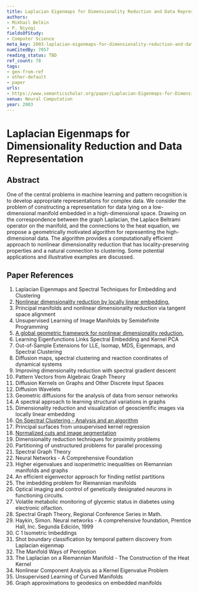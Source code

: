 ```yaml
---
title: Laplacian Eigenmaps for Dimensionality Reduction and Data Representation
authors:
- Mikhail Belkin
- P. Niyogi
fieldsOfStudy:
- Computer Science
meta_key: 2003-laplacian-eigenmaps-for-dimensionality-reduction-and-data-representation
numCitedBy: 7057
reading_status: TBD
ref_count: 78
tags:
- gen-from-ref
- other-default
- paper
urls:
- https://www.semanticscholar.org/paper/Laplacian-Eigenmaps-for-Dimensionality-Reduction-Belkin-Niyogi/88816ae492956f3004daa41357166f1181c0c1bf?sort=total-citations
venue: Neural Computation
year: 2003
---
```


# Laplacian Eigenmaps for Dimensionality Reduction and Data Representation

## Abstract

One of the central problems in machine learning and pattern recognition is to develop appropriate representations for complex data. We consider the problem of constructing a representation for data lying on a low-dimensional manifold embedded in a high-dimensional space. Drawing on the correspondence between the graph Laplacian, the Laplace Beltrami operator on the manifold, and the connections to the heat equation, we propose a geometrically motivated algorithm for representing the high-dimensional data. The algorithm provides a computationally efficient approach to nonlinear dimensionality reduction that has locality-preserving properties and a natural connection to clustering. Some potential applications and illustrative examples are discussed.

## Paper References

1. Laplacian Eigenmaps and Spectral Techniques for Embedding and Clustering
2. [Nonlinear dimensionality reduction by locally linear embedding.](2000-nonlinear-dimensionality-reduction-by-locally-linear-embedding)
3. Principal manifolds and nonlinear dimensionality reduction via tangent space alignment
4. Unsupervised Learning of Image Manifolds by Semidefinite Programming
5. [A global geometric framework for nonlinear dimensionality reduction.](2000-a-global-geometric-framework-for-nonlinear-dimensionality-reduction)
6. Learning Eigenfunctions Links Spectral Embedding and Kernel PCA
7. Out-of-Sample Extensions for LLE, Isomap, MDS, Eigenmaps, and Spectral Clustering
8. Diffusion maps, spectral clustering and reaction coordinates of dynamical systems
9. Improving dimensionality reduction with spectral gradient descent
10. Pattern Vectors from Algebraic Graph Theory
11. Diffusion Kernels on Graphs and Other Discrete Input Spaces
12. Diffusion Wavelets
13. Geometric diffusions for the analysis of data from sensor networks
14. A spectral approach to learning structural variations in graphs
15. Dimensionality reduction and visualization of geoscientific images via locally linear embedding
16. [On Spectral Clustering - Analysis and an algorithm](2001-on-spectral-clustering-analysis-and-an-algorithm)
17. Principal surfaces from unsupervised kernel regression
18. [Normalized cuts and image segmentation](1997-normalized-cuts-and-image-segmentation)
19. Dimensionality reduction techniques for proximity problems
20. Partitioning of unstructured problems for parallel processing
21. Spectral Graph Theory
22. Neural Networks - A Comprehensive Foundation
23. Higher eigenvalues and isoperimetric inequalities on Riemannian manifolds and graphs
24. An efficient eigenvector approach for finding netlist partitions
25. The imbedding problem for Riemannian manifolds
26. Optical imaging and control of genetically designated neurons in functioning circuits.
27. Volatile metabolic monitoring of glycemic status in diabetes using electronic olfaction.
28. Spectral Graph Theory, Regional Conference Series in Math.
29. Haykin, Simon. Neural networks - A comprehensive foundation, Prentice Hall, Inc. Segunda Edición, 1999
30. C 1 Isometric Imbeddings
31. Shot boundary classification by temporal pattern discovery from Laplacian eigenmap
32. The Manifold Ways of Perception
33. The Laplacian on a Riemannian Manifold - The Construction of the Heat Kernel
34. Nonlinear Component Analysis as a Kernel Eigenvalue Problem
35. Unsupervised Learning of Curved Manifolds
36. Graph approximations to geodesics on embedded manifolds
